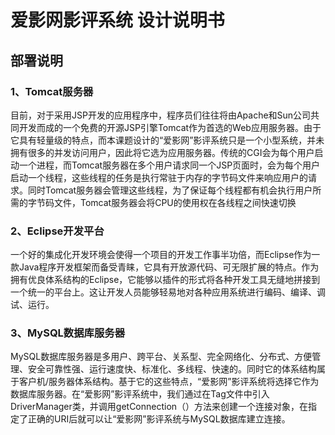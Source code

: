 # 爱影网影评系统 设计说明书

## 部署说明

### 1、Tomcat服务器
    
目前，对于采用JSP开发的应用程序中，程序员们往往将由Apache和Sun公司共同开发而成的一个免费的开源JSP引擎Tomcat作为首选的Web应用服务器。由于它具有轻量级的特点，而本课题设计的“爱影网”影评系统只是一个小型系统，并未拥有很多的并发访问用户，因此将它选为应用服务器。传统的CGI会为每个用户启动一个进程，而Tomcat服务器在多个用户请求同一个JSP页面时，会为每个用户启动一个线程，这些线程的任务是执行常驻于内存的字节码文件来响应用户的请求。同时Tomcat服务器会管理这些线程，为了保证每个线程都有机会执行用户所需的字节码文件，Tomcat服务器会将CPU的使用权在各线程之间快速切换

### 2、Eclipse开发平台

一个好的集成化开发环境会使得一个项目的开发工作事半功倍，而Eclipse作为一款Java程序开发框架而备受青睐，它具有开放源代码、可无限扩展的特点。作为拥有优良体系结构的Eclipse，它能够以插件的形式将各种开发工具无缝地拼接到一个统一的平台上。这让开发人员能够轻易地对各种应用系统进行编码、编译、调试、运行。

### 3、MySQL数据库服务器

MySQL数据库服务器是多用户、跨平台、关系型、完全网络化、分布式、方便管理、安全可靠性强、运行速度快、标准化、多线程、快速的。同时它的体系结构属于客户机/服务器体系结构。基于它的这些特点，“爱影网”影评系统将选择它作为数据库服务器。在“爱影网”影评系统中，我们通过在Tag文件中引入DriverManager类，并调用getConnection（）方法来创建一个连接对象，在指定了正确的URI后就可以让“爱影网”影评系统与MySQL数据库建立连接。

